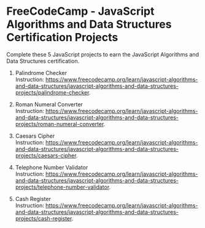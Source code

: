 # FreeCodeCamp - JavaScript Algorithms and Data Structures Certification Projects

Complete these 5 JavaScript projects to earn the JavaScript Algorithms and Data Structures certification.

  1. Palindrome Checker<br/>
    Instruction: https://www.freecodecamp.org/learn/javascript-algorithms-and-data-structures/javascript-algorithms-and-data-structures-projects/palindrome-checker.

  3. Roman Numeral Converter<br/>
    Instruction: https://www.freecodecamp.org/learn/javascript-algorithms-and-data-structures/javascript-algorithms-and-data-structures-projects/roman-numeral-converter.

  5. Caesars Cipher<br/>
    Instruction: https://www.freecodecamp.org/learn/javascript-algorithms-and-data-structures/javascript-algorithms-and-data-structures-projects/caesars-cipher.

  7. Telephone Number Validator<br/>
    Instruction: https://www.freecodecamp.org/learn/javascript-algorithms-and-data-structures/javascript-algorithms-and-data-structures-projects/telephone-number-validator.

  9. Cash Register<br/>
    Instruction: https://www.freecodecamp.org/learn/javascript-algorithms-and-data-structures/javascript-algorithms-and-data-structures-projects/cash-register.

